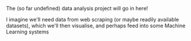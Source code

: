 The (so far undefined) data analysis project will go in here!

I imagine we'll need data from web scraping (or maybe readily available datasets), which we'll then visualise, and perhaps feed into some Machine Learning systems